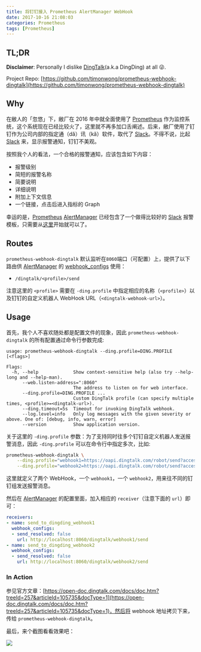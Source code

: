 ```yaml
---
title: 将钉钉接入 Prometheus AlertManager WebHook
date: 2017-10-16 21:08:03
categories: Prometheus
tags: [Prometheus]
---
```


## TL;DR

**Disclaimer**: Personally I dislike [DingTalk]\(a.k.a DingDing\) at all 😜.

Project Repo: [https://github.com/timonwong/prometheus-webhook-dingtalk](https://github.com/timonwong/prometheus-webhook-dingtalk)

<!--more-->

## Why

在敝人的「忽悠」下，敝厂在 2016 年中就全面使用了 [Prometheus] 作为监控系统，这个系统现在已经比较火了，这里就不再多加口舌阐述。后来，敝厂使用了钉钉作为公司内部的指定通（dă）讯（kă）软件，取代了 [Slack]。不得不说，比起 [Slack] 来，显示报警通知，钉钉不美观。

按照我个人的看法，一个合格的报警通知，应该包含如下内容：

- 报警级别
- 简短的报警名称
- 简要说明
- 详细说明
- 附加上下文信息
- 一个链接，点击后进入指标的 Graph

幸运的是，[Prometheus] [AlertManager] 已经包含了一个做得比较好的 [Slack] 报警模板，只需要从[这里](https://github.com/prometheus/docs/blob/db2a09a8a7e193d6e474f37055908a6d432b88b5/content/docs/alerting/configuration.md#webhook_config)开始就可以了。

## Routes

`prometheus-webhook-dingtalk` 默认监听在`8060`端口（可配置）上，提供了以下路由供 [AlertManager] 的 [webhook_configs](https://prometheus.io/docs/alerting/configuration/#<webhook_config>) 使用：

- `/dingtalk/<profile>/send`

注意这里的 `<profile>` 需要在 `-ding.profile` 中指定相应的名称（`<profile>`）以及钉钉的自定义机器人 WebHook URL（`<dingtalk-webhook-url>`）。

## Usage

首先，我个人不喜欢随处都是配置文件的现象，因此 `prometheus-webhook-dingtalk` 的所有配置通过命令行参数完成:

```
usage: prometheus-webhook-dingtalk --ding.profile=DING.PROFILE [<flags>]

Flags:
  -h, --help             Show context-sensitive help (also try --help-long and --help-man).
      --web.listen-address=":8060"  
                         The address to listen on for web interface.
      --ding.profile=DING.PROFILE ...  
                         Custom DingTalk profile (can specify multiple times, <profile>=<dingtalk-url>).
      --ding.timeout=5s  Timeout for invoking DingTalk webhook.
      --log.level=info   Only log messages with the given severity or above. One of: [debug, info, warn, error]
      --version          Show application version.
```

关于这里的 `-ding.profile` 参数：为了支持同时往多个钉钉自定义机器人发送报警消息，因此 `-ding.profile` 可以在命令行中指定多次，比如:

```bash
prometheus-webhook-dingtalk \
    --ding.profile="webhook1=https://oapi.dingtalk.com/robot/send?access_token=xxxxxxxxxxxx" \
    --ding.profile="webhook2=https://oapi.dingtalk.com/robot/send?access_token=yyyyyyyyyyy"
```

这里就定义了两个 WebHook，一个 `webhook1`，一个 `webhook2`，用来往不同的钉钉组发送报警消息。

然后在 [AlertManager] 的配置里面，加入相应的 `receiver`（注意下面的 `url`）即可：

```yaml
receivers:
- name: send_to_dingding_webhook1
  webhook_configs:
  - send_resolved: false
    url: http://localhost:8060/dingtalk/webhook1/send
- name: send_to_dingding_webhook2
  webhook_configs:
  - send_resolved: false
    url: http://localhost:8060/dingtalk/webhook2/send
```

### In Action

参见官方文章：[https://open-doc.dingtalk.com/docs/doc.htm?treeId=257&articleId=105735&docType=1](https://open-doc.dingtalk.com/docs/doc.htm?treeId=257&articleId=105735&docType=1)，然后将 webhook 地址拷贝下来，传给 `prometheus-webhook-dingtalk`。

最后，来个截图看看效果吧：

![](http://theo-im.qiniudn.com/images/2016-10-16-dingtalk-in-action.png)


[Slack]: https://slack.com
[Prometheus]: https://prometheus.io
[AlertManager]: https://github.com/prometheus/alertmanager
[DingTalk]: https://www.dingtalk.com
